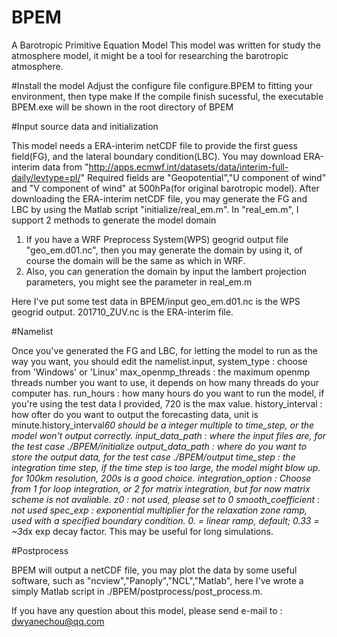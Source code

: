 # BPEM
A Barotropic Primitive Equation Model
This model was written for study the atmosphere model, it might be a tool for researching the barotropic atmosphere.

#Install the model
Adjust the configure file configure.BPEM to fitting your environment, then type
make
If the compile finish sucessful, the executable BPEM.exe will be shown in the root directory of BPEM

#Input source data and initialization

This model needs a ERA-interim netCDF file to provide the first guess field(FG), and the lateral boundary condition(LBC).
You may download ERA-interim data from "http://apps.ecmwf.int/datasets/data/interim-full-daily/levtype=pl/"
Required fields are "Geopotential","U component of wind" and "V component of wind" at 500hPa(for original 
barotropic model).
After downloading the ERA-interim netCDF file, you may generate the FG and LBC by using the Matlab script "initialize/real_em.m".
In "real_em.m", I support 2 methods to generate the model domain
1. If you have a WRF Preprocess System(WPS) geogrid output file "geo_em.d01.nc", then you may generate the domain by using it,
of course the domain will be the same as which in WRF.
2. Also, you can generation the domain by input the lambert projection parameters, you might see the parameter in real_em.m

Here I've put some test data in BPEM/input
geo_em.d01.nc is the WPS geogrid output.
201710_ZUV.nc is the ERA-interim file.

#Namelist

Once you've generated the FG and LBC, for letting the model to run as the way you want, you should edit the namelist.input,
system_type         : choose from 'Windows' or 'Linux'
max_openmp_threads  : the maximum openmp threads number you want to use, it depends on how many threads do your computer has.
run_hours           : how many hours do you want to run the model, if you're using the test data I provided, 720 is the max value.
history_interval    : how ofter do you want to output the forecasting data, unit is minute.history_interval*60 should be a 
                      integer multiple to time_step, or the model won't output correctly.
input_data_path     : where the input files are, for the test case ./BPEM/initialize
output_data_path    : where do you want to store the output data, for the test case ./BPEM/output
time_step           : the integration time step, if the time step is too large, the model might blow up. for 100km resolution,
                      200s is a good choice.
integration_option  : Choose from 1 for loop integration, or 2 for matrix integration, but for now matrix scheme is not avaliable.
z0                  : not used, please set to 0
smooth_coefficient  : not used
spec_exp            : exponential multiplier for the relaxation zone ramp, used with a specified boundary condition. 0. = linear ramp,
                      default; 0.33 = ~3*dx exp decay factor. This may be useful for long simulations.

#Postprocess

BPEM will output a netCDF file, you may plot the data by some useful software, such as "ncview","Panoply","NCL","Matlab", here I've
wrote a simply Matlab script in ./BPEM/postprocess/post_process.m.

If you have any question about this model, please send e-mail to : dwyanechou@qq.com
